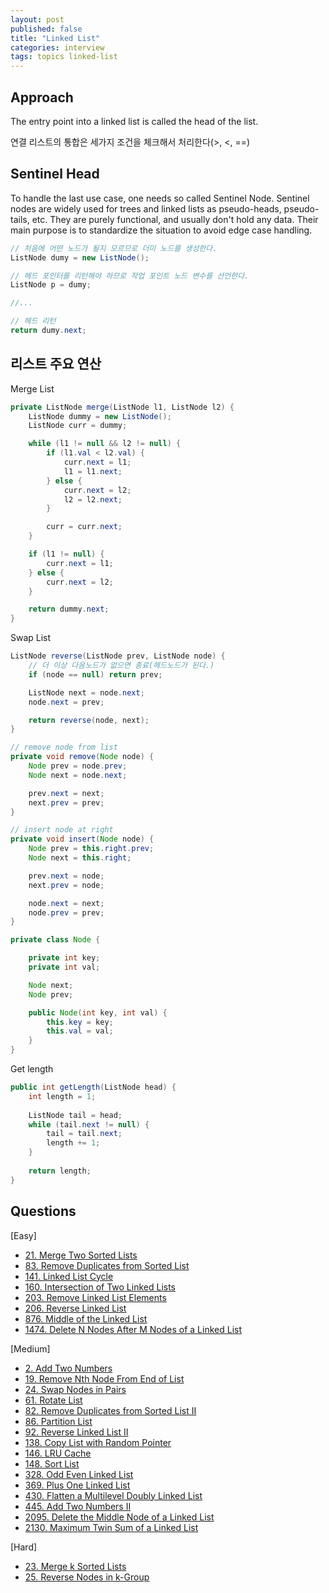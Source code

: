 ```yaml
---
layout: post
published: false
title: "Linked List"
categories: interview
tags: topics linked-list
---
```


## Approach

The entry point into a linked list is called the head of the list.

연결 리스트의 통합은 세가지 조건을 체크해서 처리한다(>, <, ==)


## Sentinel Head
To handle the last use case, one needs so called Sentinel Node. Sentinel nodes are widely used for trees and linked lists as pseudo-heads, pseudo-tails, etc. They are purely functional, and usually don't hold any data. Their main purpose is to standardize the situation to avoid edge case handling.

```java
// 처음에 어떤 노드가 될지 모르므로 더미 노드를 생성한다.
ListNode dumy = new ListNode();

// 헤드 포인터를 리턴해야 하므로 작업 포인트 노드 변수를 선언한다.
ListNode p = dumy;

//...

// 헤드 리턴
return dumy.next;
```

## 리스트 주요 연산

Merge List
```java
private ListNode merge(ListNode l1, ListNode l2) {
    ListNode dummy = new ListNode();
    ListNode curr = dummy;

    while (l1 != null && l2 != null) {
        if (l1.val < l2.val) {
            curr.next = l1;
            l1 = l1.next;
        } else {
            curr.next = l2;
            l2 = l2.next;
        }

        curr = curr.next;
    }

    if (l1 != null) {
        curr.next = l1;
    } else {
        curr.next = l2;
    }

    return dummy.next;
}
```

Swap List
```java
ListNode reverse(ListNode prev, ListNode node) {
    // 더 이상 다음노드가 없으면 종료(헤드노드가 된다.)
    if (node == null) return prev;

    ListNode next = node.next;
    node.next = prev;

    return reverse(node, next);
}
```


```java
// remove node from list
private void remove(Node node) {
    Node prev = node.prev;
    Node next = node.next;

    prev.next = next;
    next.prev = prev;
}

// insert node at right
private void insert(Node node) {
    Node prev = this.right.prev;
    Node next = this.right;

    prev.next = node;
    next.prev = node;

    node.next = next;
    node.prev = prev;
}

private class Node {

    private int key;
    private int val;

    Node next;
    Node prev;

    public Node(int key, int val) {
        this.key = key;
        this.val = val;
    }
}
```

Get length
```java
public int getLength(ListNode head) {
    int length = 1;
    
    ListNode tail = head;
    while (tail.next != null) {
        tail = tail.next;
        length += 1;
    }
    
    return length;
}
```

## Questions

[Easy]
- [21. Merge Two Sorted Lists](/interview/2023/04/12/merge-two-sorted-lists/)
- [83. Remove Duplicates from Sorted List](/interview/2023/07/04/remove-duplicates-from-sorted-list/)
- [141. Linked List Cycle](/interview/2023/06/16/linked-list-cycle/)
- [160. Intersection of Two Linked Lists](/interview/2023/04/26/intersection-of-two-linked-lists/)
- [203. Remove Linked List Elements](/interview/2023/07/04/remove-linked-list-elements/)
- [206. Reverse Linked List](/interview/2023/04/26/reverse-linked-list/)
- [876. Middle of the Linked List](/interview/2023/06/26/middle-of-the-linked-list/)
- [1474. Delete N Nodes After M Nodes of a Linked List](/interview/2023/06/30/delete-n-nodes-after-m-nodes-of-a-linked-list/)

[Medium]
- [2. Add Two Numbers](/interview/2023/04/09/add-two-numbers/)
- [19. Remove Nth Node From End of List](/interview/2023/06/22/remove-nth-node-from-end-of-list/)
- [24. Swap Nodes in Pairs](/interview/2023/05/06/swap-nodes-in-pairs/)
- [61. Rotate List](/interview/2023/04/10/rotate-list/)
- [82. Remove Duplicates from Sorted List II](/interview/2023/06/22/remove-duplicates-from-sorted-list-ii/)
- [86. Partition List](/interview/2023/06/23//partition-list/)
- [92. Reverse Linked List II](/interview/2023/05/20/reverse-linked-list-ii.md)
- [138. Copy List with Random Pointer](/interview/2023/04/13/copy-list-with-random-pointer/)
- [146. LRU Cache](/interview/2023/04/26/lru-cache/)
- [148. Sort List](/interview/2023/04/26/sort-list/)
- [328. Odd Even Linked List](/interview/2023/04/26/odd-even-linked-list/)
- [369. Plus One Linked List](/interview/2023/05/08/plus-one-linked-list/)
- [430. Flatten a Multilevel Doubly Linked List](/interview/2023/04/26/flatten-a-multilevel-doubly-linked-list/)
- [445. Add Two Numbers II](/interview/2023/04/26/add-two-numbers-ii/)
- [2095. Delete the Middle Node of a Linked List](/interview/2023/05/27/linked-list-cycle/)
- [2130. Maximum Twin Sum of a Linked List](/interview/2023/06/11/maximum-twin-sum-of-a-linked-list/)

[Hard]
- [23. Merge k Sorted Lists](/interview/2023/04/09/merge-k-sorted-lists/)
- [25. Reverse Nodes in k-Group](/interview/2023/07/17/reverse-nodes-in-k-group/)